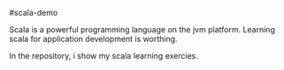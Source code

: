#scala-demo

Scala is a powerful programming language on the jvm platform. Learning scala for application development is worthing.

In the repository, i show my scala learning exercies.
